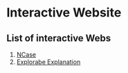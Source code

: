 # Interactive Website

## List of interactive Webs

1. [NCase](https://ncase.me/)
2. [Explorabe Explanation](https://explorabl.es/)

